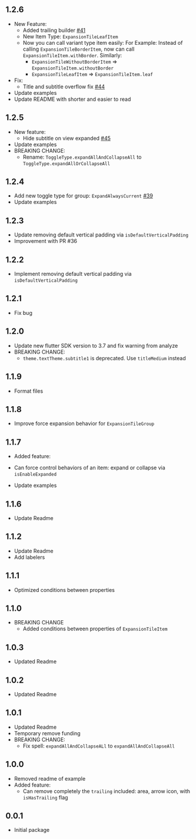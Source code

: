 ## 1.2.6
* New Feature:
  - Added trailing builder [#41](https://github.com/congthanhng/Expansion-Tile-Group/pull/41)
  - New Item Type: `ExpansionTileLeafItem`
  - Now you can call variant type item easily:
    For Example: Instead of calling `ExpansionTileBorderItem`, now can call `ExpansionTileItem.withBorder`.
    Similarly:
      - `ExpansionTileWithoutBorderItem` => `ExpansionTileItem.withoutBorder`
      - `ExpansionTileLeafItem` => `ExpansionTileItem.leaf`
* Fix:
  - Title and subtitle overflow fix [#44](https://github.com/congthanhng/Expansion-Tile-Group/pull/44)
* Update examples
* Update README with shorter and easier to read

## 1.2.5
* New feature:
  - Hide subtitle on view expanded [#45](https://github.com/congthanhng/Expansion-Tile-Group/discussions/45)
* Update examples
* BREAKING CHANGE:
  - Rename: `ToggleType.expandAllAndCollapseAll` to `ToggleType.expandAllOrCollapseAll`

## 1.2.4
* Add new toggle type for group: `ExpandAlwaysCurrent` [#39](https://github.com/congthanhng/Expansion-Tile-Group/issues/39)
* Update examples

## 1.2.3
* Update removing default vertical padding via `isDefaultVerticalPadding`
* Improvement with PR #36

## 1.2.2
* Implement removing default vertical padding via `isDefaultVerticalPadding`

## 1.2.1
* Fix bug

## 1.2.0
* Update new flutter SDK version to 3.7 and fix warning from analyze
* BREAKING CHANGE:
  - `theme.textTheme.subtitle1` is deprecated. Use `titleMedium` instead

## 1.1.9
* Format files

## 1.1.8
* Improve force expansion behavior for `ExpansionTileGroup`

## 1.1.7
* Added feature:
 - Can force control behaviors of an item: expand or collapse via `isEnableExpanded`
* Update examples

## 1.1.6
* Update Readme

## 1.1.2
* Update Readme
* Add labelers

## 1.1.1
* Optimized conditions between properties

## 1.1.0
* BREAKING CHANGE
  - Added conditions between properties of `ExpansionTileItem`

## 1.0.3
* Updated Readme

## 1.0.2
* Updated Readme

## 1.0.1
* Updated Readme
* Temporary remove funding
* BREAKING CHANGE: 
  - Fix spell: `expandAllAndCollapseALl` to `expandAllAndCollapseAll`
  
## 1.0.0
* Removed readme of example
* Added feature:
  - Can remove completely the `trailing` included: area, arrow icon, with `isHasTrailing` flag

## 0.0.1
* Initial package
